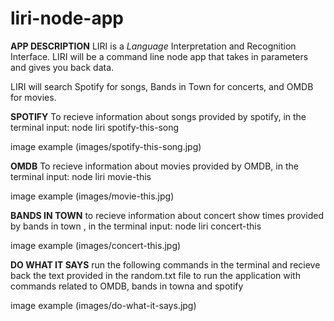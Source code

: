 # liri-node-app
**APP DESCRIPTION**
LIRI is a _Language_ Interpretation and Recognition Interface. LIRI will be a command line node app that takes in parameters and gives you back data.

LIRI will search Spotify for songs, Bands in Town for concerts, and OMDB for movies.

**SPOTIFY**
To recieve information about songs provided by spotify, in the terminal input: 
node liri spotify-this-song <name of song goes here> 

image example 
(images/spotify-this-song.jpg)

**OMDB**
To recieve information about movies provided by OMDB, in the terminal input: 
node liri movie-this <name of movie goes here> 

image example 
(images/movie-this.jpg)

**BANDS IN TOWN**
to recieve information about concert  show times provided by bands in town , in the terminal input: 
node liri concert-this <artist name goes here > 

image example 
(images/concert-this.jpg)

**DO WHAT IT SAYS**
run the following commands in the terminal and recieve back the text provided in the random.txt file to run the application with commands related to OMDB, bands in towna and spotify  

image example 
(images/do-what-it-says.jpg)
